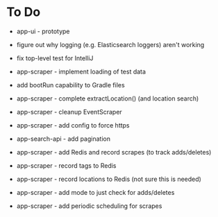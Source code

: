 # To Do

* app-ui - prototype

* figure out why logging (e.g. Elasticsearch loggers) aren't working
* fix top-level test for IntelliJ
* app-scraper - implement loading of test data
* add bootRun capability to Gradle files

* app-scraper - complete extractLocation() (and location search)
* app-scraper - cleanup EventScraper
* app-scraper - add config to force https
* app-search-api - add pagination

* app-scraper - add Redis and record scrapes (to track adds/deletes)
* app-scraper - record tags to Redis
* app-scraper - record locations to Redis (not sure this is needed)
* app-scraper - add mode to just check for adds/deletes
* app-scraper - add periodic scheduling for scrapes
